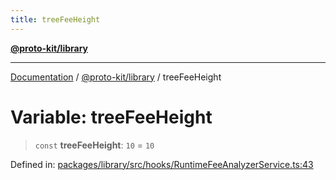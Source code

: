 ```yaml
---
title: treeFeeHeight
---
```


[**@proto-kit/library**](../README.md)

***

[Documentation](../../../README.md) / [@proto-kit/library](../README.md) / treeFeeHeight

# Variable: treeFeeHeight

> `const` **treeFeeHeight**: `10` = `10`

Defined in: [packages/library/src/hooks/RuntimeFeeAnalyzerService.ts:43](https://github.com/proto-kit/framework/blob/28efa802e3737fc3b77339148b307ef7246f3ef1/packages/library/src/hooks/RuntimeFeeAnalyzerService.ts#L43)
